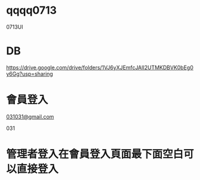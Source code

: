 # qqqq0713
0713UI


# DB
https://drive.google.com/drive/folders/1VJ6yXJEmfcJAlI2UTMKDBVK0bEg0y6Gg?usp=sharing

# 會員登入
031031@gmail.com

031

# 管理者登入在會員登入頁面最下面空白可以直接登入
